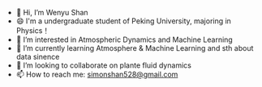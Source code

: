 - 👋 Hi, I’m Wenyu Shan
- 😄 I'm a undergraduate student of Peking University, majoring in Physics！
- 👀 I’m interested in Atmospheric Dynamics and Machine Learning
- 🌱 I’m currently learning Atmosphere & Machine Learning and sth about data sinence
- 💞️ I’m looking to collaborate on plante fluid dynamics
- 📫 How to reach me: simonshan528@gmail.com

<!---
Salmonswy/Salmonswy is a ✨ special ✨ repository because its `README.md` (this file) appears on your GitHub profile.
You can click the Preview link to take a look at your changes.
--->
